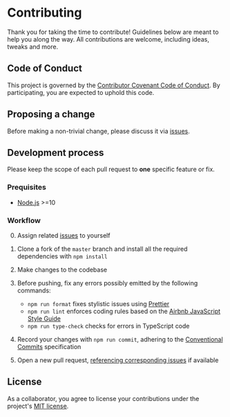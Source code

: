 # Contributing

Thank you for taking the time to contribute! Guidelines below are meant to help you along the way. All contributions are welcome, including ideas, tweaks and more.

## Code of Conduct

This project is governed by the [Contributor Covenant Code of Conduct](./CODE_OF_CONDUCT.md). By participating, you are expected to uphold this code.

## Proposing a change

Before making a non-trivial change, please discuss it via [issues].

## Development process

Please keep the scope of each pull request to **one** specific feature or fix.

### Prequisites

- [Node.js](https://nodejs.org/) >=10

### Workflow

0. Assign related [issues] to yourself
1. Clone a fork of the `master` branch and install all the required dependencies with `npm install`
1. Make changes to the codebase
1. Before pushing, fix any errors possibly emitted by the following commands:

   - `npm run format` fixes stylistic issues using [Prettier]
   - `npm run lint` enforces coding rules based on the [Airbnb JavaScript Style Guide]
   - `npm run type-check` checks for errors in TypeScript code

1. Record your changes with `npm run commit`, adhering to the [Conventional Commits] specification
1. Open a new pull request, [referencing corresponding issues] if available

## License

As a collaborator, you agree to license your contributions under the project's [MIT license](./LICENSE).

[issues]: https://github.com/kripod/react-polymorphic-box/issues
[prettier]: https://prettier.io/
[airbnb javascript style guide]: https://github.com/airbnb/javascript
[conventional commits]: https://www.conventionalcommits.org/en/v1.0.0/
[referencing corresponding issues]: https://help.github.com/en/articles/closing-issues-using-keywords
